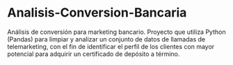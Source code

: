 # Analisis-Conversion-Bancaria
Análisis de conversión para marketing bancario. Proyecto que utiliza Python (Pandas) para limpiar y analizar un conjunto de datos de llamadas de telemarketing, con el fin de identificar el perfil de los clientes con mayor potencial para adquirir un certificado de depósito a término.
